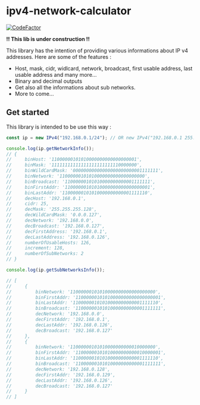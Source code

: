 # ipv4-network-calculator

[![CodeFactor](https://www.codefactor.io/repository/github/alexandre-dos-reis/ipv4-network-calculator/badge)](https://www.codefactor.io/repository/github/alexandre-dos-reis/ipv4-network-calculator)

**!! This lib is under construction !!**

This library has the intention of providing various informations about IP v4 addresses. Here are some of the features :

- Host, mask, cidr, widlcard, network, broadcast, first usable address, last usable address and many more...
- Binary and decimal outputs
- Get also all the informations about sub networks.
- More to come...

## Get started

This library is intended to be use this way :

```js
const ip = new IPv4("192.168.0.1/24"); // OR new IPv4("192.168.0.1 255.255.255.128")

console.log(ip.getNetworkInfo());
// {
//     binHost: '11000000101010000000000000000001',
//     binMask: '11111111111111111111111110000000',
//     binWildCardMask: '00000000000000000000000001111111',
//     binNetwork: '11000000101010000000000000000000',
//     binBroadcast: '11000000101010000000000001111111',
//     binFirstAddr: '11000000101010000000000000000001',
//     binLastAddr: '11000000101010000000000001111110',
//     decHost: '192.168.0.1',
//     cidr: 25,
//     decMask: '255.255.255.128',
//     decWildCardMask: '0.0.0.127',
//     decNetwork: '192.168.0.0',
//     decBroadcast: '192.168.0.127',
//     decFirstAddress: '192.168.0.1',
//     decLastAddress: '192.168.0.126',
//     numberOfUsableHosts: 126,
//     increment: 128,
//     numberOfSubNetworks: 2
// }

console.log(ip.getSubNetworksInfo());

// [
//     {
//         binNetwork: '11000000101010000000000000000000',
//         binFirstAddr: '11000000101010000000000000000001',
//         binLastAddr: '11000000101010000000000001111110',
//         binBroadcast: '11000000101010000000000001111111',
//         decNetwork: '192.168.0.0',
//         decFirstAddr: '192.168.0.1',
//         decLastAddr: '192.168.0.126',
//         decBroadcast: '192.168.0.127'
//     },
//     {
//         binNetwork: '11000000101010000000000010000000',
//         binFirstAddr: '11000000101010000000000010000001',
//         binLastAddr: '11000000101010000000000001111110',
//         binBroadcast: '11000000101010000000000001111111',
//         decNetwork: '192.168.0.128',
//         decFirstAddr: '192.168.0.129',
//         decLastAddr: '192.168.0.126',
//         decBroadcast: '192.168.0.127'
//     }
// ]

```

